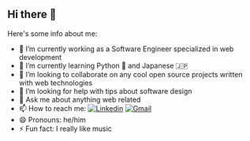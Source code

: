## Hi there 👋
<!--
**MaxOutSTR/MaxOutSTR** is a ✨ _special_ ✨ repository because its `README.md` (this file) appears on your GitHub profile.
-->
Here's some info about me:

- 🔭 I’m currently working as a Software Engineer specialized in web development
- 🌱 I’m currently learning Python 🐍 and Japanese 🇯🇵
- 👯 I’m looking to collaborate on any cool open source projects written with web technologies
- 🤔 I’m looking for help with tips about software design
- 💬 Ask me about anything web related
- 📫 How to reach me: [![Linkedin](https://img.shields.io/badge/-LinkedIn-blue?style=flat&logo=Linkedin&logoColor=white)](https://www.linkedin.com/in/gzumaranbazan/) [![Gmail](https://img.shields.io/badge/Gmail-D14836?style=flat&logo=gmail&logoColor=white)](mailto:gzumaranbazan@gmail.com)
- 😄 Pronouns: he/him
- ⚡ Fun fact: I really like music

